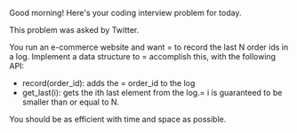 Good morning! Here's your coding interview problem for today.

This problem was asked by Twitter.

You run an e-commerce website and want =
to record the last N order ids in a log.
Implement a data structure to =
accomplish this, with the following API:

 * record(order_id): adds the =
order_id to the log
 * get_last(i): gets the ith last element from the log.=
 i is guaranteed to be
   smaller than or equal to N.

You should be as efficient with time and space as possible.